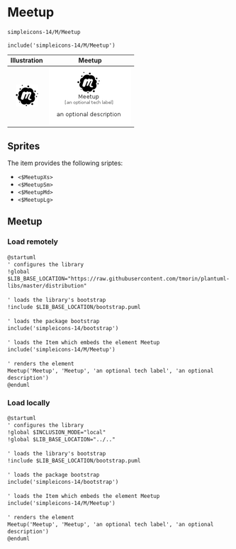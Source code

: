# Meetup


```text
simpleicons-14/M/Meetup
```

```text
include('simpleicons-14/M/Meetup')
```



| Illustration | Meetup |
| :---: | :---: |
| ![illustration for Illustration](../../simpleicons-14/M/Meetup.png) | ![illustration for Meetup](../../simpleicons-14/M/Meetup.Local.png) |



## Sprites
The item provides the following sriptes:

- `<$MeetupXs>`
- `<$MeetupSm>`
- `<$MeetupMd>`
- `<$MeetupLg>`





## Meetup

### Load remotely
```plantuml
@startuml
' configures the library
!global $LIB_BASE_LOCATION="https://raw.githubusercontent.com/tmorin/plantuml-libs/master/distribution"

' loads the library's bootstrap
!include $LIB_BASE_LOCATION/bootstrap.puml

' loads the package bootstrap
include('simpleicons-14/bootstrap')

' loads the Item which embeds the element Meetup
include('simpleicons-14/M/Meetup')

' renders the element
Meetup('Meetup', 'Meetup', 'an optional tech label', 'an optional description')
@enduml
```

### Load locally
```plantuml
@startuml
' configures the library
!global $INCLUSION_MODE="local"
!global $LIB_BASE_LOCATION="../.."

' loads the library's bootstrap
!include $LIB_BASE_LOCATION/bootstrap.puml

' loads the package bootstrap
include('simpleicons-14/bootstrap')

' loads the Item which embeds the element Meetup
include('simpleicons-14/M/Meetup')

' renders the element
Meetup('Meetup', 'Meetup', 'an optional tech label', 'an optional description')
@enduml
```

